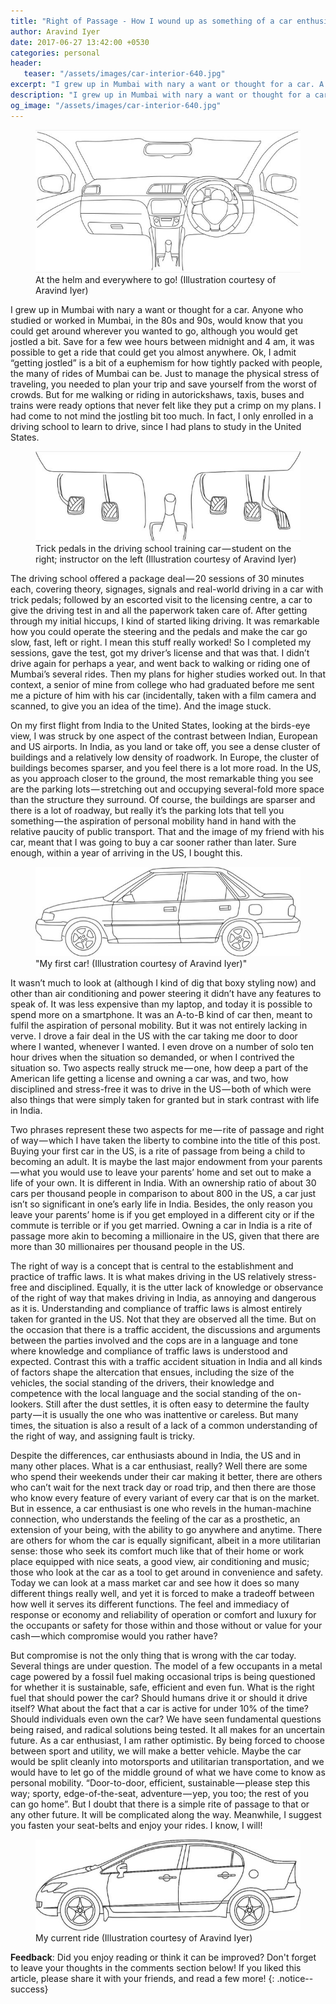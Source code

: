 ```yaml
---
title: "Right of Passage - How I wound up as something of a car enthusiast!"
author: Aravind Iyer
date: 2017-06-27 13:42:00 +0530
categories: personal
header:
   teaser: "/assets/images/car-interior-640.jpg"
excerpt: "I grew up in Mumbai with nary a want or thought for a car. A senior of mine from college sent me a picture of him with his car in the US. And the image stuck. In the US, the most remarkable thing you see are the parking lots — stretching out and occupying several-fold more space than the structure they surround. I was going to buy a car sooner rather than later. A car enthusiast is one who revels in the human-machine connection, who understands the feeling of the car as a prosthetic, an extension of your being, with the ability to go anywhere and anytime. But the modern car, a few occupants in a metal cage powered by a fossil fuel making occasional trips is being questioned for whether it is sustainable, safe, efficient and even fun."
description: "I grew up in Mumbai with nary a want or thought for a car. A senior of mine from college sent me a picture of him with his car in the US. And the image stuck. In the US, the most remarkable thing you see are the parking lots — stretching out and occupying several-fold more space than the structure they surround. I was going to buy a car sooner rather than later. A car enthusiast is one who revels in the human-machine connection, who understands the feeling of the car as a prosthetic, an extension of your being, with the ability to go anywhere and anytime. But the modern car, a few occupants in a metal cage powered by a fossil fuel making occasional trips is being questioned for whether it is sustainable, safe, efficient and even fun."
og_image: "/assets/images/car-interior-640.jpg"
---
```

<figure>
  <div style="display:block;margin-left:auto;margin-right:auto">
    <a href="/assets/images/car-interior.jpg">
      <img src="/assets/images/car-interior-640.jpg" alt="Line drawing of a car interior">
    </a>
  </div>
  <figcaption>At the helm and everywhere to go! (Illustration courtesy of Aravind Iyer)</figcaption>
</figure>

I grew up in Mumbai with nary a want or thought for a car. Anyone who studied or worked in Mumbai, in the 80s and 90s, would know that you could get around wherever you wanted to go, although you would get jostled a bit. Save for a few wee hours between midnight and 4 am, it was possible to get a ride that could get you almost anywhere. Ok, I admit “getting jostled” is a bit of a euphemism for how tightly packed with people, the many of rides of Mumbai can be. Just to manage the physical stress of traveling, you needed to plan your trip and save yourself from the worst of crowds. But for me walking or riding in autorickshaws, taxis, buses and trains were ready options that never felt like they put a crimp on my plans. I had come to not mind the jostling bit too much. In fact, I only enrolled in a driving school to learn to drive, since I had plans to study in the United States.

<figure>
  <div style="display:block;margin-left:auto;margin-right:auto">
   <a href="/assets/images/trick-pedals.jpg">
      <img src="/assets/images/trick-pedals-640.jpg" alt="Line drawing of pedals in a driver training car - student pedals on one side; instructor pedals (clutch and brake) on the opposite side">
   </a>
  </div>
  <figcaption>Trick pedals in the driving school training car — student on the right; instructor on the left (Illustration courtesy of Aravind Iyer)</figcaption>
</figure>

The driving school offered a package deal — 20 sessions of 30 minutes each, covering theory, signages, signals and real-world driving in a car with trick pedals; followed by an escorted visit to the licensing centre, a car to give the driving test in and all the paperwork taken care of. After getting through my initial hiccups, I kind of started liking driving. It was remarkable how you could operate the steering and the pedals and make the car go slow, fast, left or right. I mean this stuff really worked! So I completed my sessions, gave the test, got my driver’s license and that was that. I didn’t drive again for perhaps a year, and went back to walking or riding one of Mumbai’s several rides. Then my plans for higher studies worked out. In that context, a senior of mine from college who had graduated before me sent me a picture of him with his car (incidentally, taken with a film camera and scanned, to give you an idea of the time). And the image stuck.

On my first flight from India to the United States, looking at the birds-eye view, I was struck by one aspect of the contrast between Indian, European and US airports. In India, as you land or take off, you see a dense cluster of buildings and a relatively low density of roadwork. In Europe, the cluster of buildings becomes sparser, and you feel there is a lot more road. In the US, as you approach closer to the ground, the most remarkable thing you see are the parking lots — stretching out and occupying several-fold more space than the structure they surround. Of course, the buildings are sparser and there is a lot of roadway, but really it’s the parking lots that tell you something — the aspiration of personal mobility hand in hand with the relative paucity of public transport. That and the image of my friend with his car, meant that I was going to buy a car sooner rather than later. Sure enough, within a year of arriving in the US, I bought this.

<figure>
  <div style="display:block;margin-left:auto;margin-right:auto">
   <a href="/assets/images/1991GeoPrizm.jpg">
      <img src="/assets/images/1991GeoPrizm-640.jpg" alt="Line drawing of a late 80s Japanese compact car">
   </a>
  </div>
  <figcaption>"My first car! (Illustration courtesy of Aravind Iyer)"</figcaption>
</figure>

It wasn’t much to look at (although I kind of dig that boxy styling now) and other than air conditioning and power steering it didn’t have any features to speak of. It was less expensive than my laptop, and today it is possible to spend more on a smartphone. It was an A-to-B kind of car then, meant to fulfil the aspiration of personal mobility. But it was not entirely lacking in verve. I drove a fair deal in the US with the car taking me door to door where I wanted, whenever I wanted. I even drove on a number of solo ten hour drives when the situation so demanded, or when I contrived the situation so. Two aspects really struck me — one, how deep a part of the American life getting a license and owning a car was, and two, how disciplined and stress-free it was to drive in the US — both of which were also things that were simply taken for granted but in stark contrast with life in India.

Two phrases represent these two aspects for me — rite of passage and right of way — which I have taken the liberty to combine into the title of this post. Buying your first car in the US, is a rite of passage from being a child to becoming an adult. It is maybe the last major endowment from your parents — what you would use to leave your parents’ home and set out to make a life of your own. It is different in India. With an ownership ratio of about 30 cars per thousand people in comparison to about 800 in the US, a car just isn’t so significant in one’s early life in India. Besides, the only reason you leave your parents’ home is if you get employed in a different city or if the commute is terrible or if you get married. Owning a car in India is a rite of passage more akin to becoming a millionaire in the US, given that there are more than 30 millionaires per thousand people in the US.

The right of way is a concept that is central to the establishment and practice of traffic laws. It is what makes driving in the US relatively stress-free and disciplined. Equally, it is the utter lack of knowledge or observance of the right of way that makes driving in India, as annoying and dangerous as it is. Understanding and compliance of traffic laws is almost entirely taken for granted in the US. Not that they are observed all the time. But on the occasion that there is a traffic accident, the discussions and arguments between the parties involved and the cops are in a language and tone where knowledge and compliance of traffic laws is understood and expected. Contrast this with a traffic accident situation in India and all kinds of factors shape the altercation that ensues, including the size of the vehicles, the social standing of the drivers, their knowledge and competence with the local language and the social standing of the on-lookers. Still after the dust settles, it is often easy to determine the faulty party — it is usually the one who was inattentive or careless. But many times, the situation is also a result of a lack of a common understanding of the right of way, and assigning fault is tricky.

Despite the differences, car enthusiasts abound in India, the US and in many other places. What is a car enthusiast, really? Well there are some who spend their weekends under their car making it better, there are others who can’t wait for the next track day or road trip, and then there are those who know every feature of every variant of every car that is on the market. But in essence, a car enthusiast is one who revels in the human-machine connection, who understands the feeling of the car as a prosthetic, an extension of your being, with the ability to go anywhere and anytime. There are others for whom the car is equally significant, albeit in a more utilitarian sense: those who seek its comfort much like that of their home or work place equipped with nice seats, a good view, air conditioning and music; those who look at the car as a tool to get around in convenience and safety. Today we can look at a mass market car and see how it does so many different things really well, and yet it is forced to make a tradeoff between how well it serves its different functions. The feel and immediacy of response or economy and reliability of operation or comfort and luxury for the occupants or safety for those within and those without or value for your cash — which compromise would you rather have?

But compromise is not the only thing that is wrong with the car today. Several things are under question. The model of a few occupants in a metal cage powered by a fossil fuel making occasional trips is being questioned for whether it is sustainable, safe, efficient and even fun. What is the right fuel that should power the car? Should humans drive it or should it drive itself? What about the fact that a car is active for under 10% of the time? Should individuals even own the car? We have seen fundamental questions being raised, and radical solutions being tested. It all makes for an uncertain future. As a car enthusiast, I am rather optimistic. By being forced to choose between sport and utility, we will make a better vehicle. Maybe the car would be split cleanly into motorsports and utilitarian transportation, and we would have to let go of the middle ground of what we have come to know as personal mobility. “Door-to-door, efficient, sustainable — please step this way; sporty, edge-of-the-seat, adventure — yep, you too; the rest of you can go home”. But I doubt that there is a simple rite of passage to that or any other future. It will be complicated along the way. Meanwhile, I suggest you fasten your seat-belts and enjoy your rides. I know, I will!

<figure>
  <div style="display:block;margin-left:auto;margin-right:auto">
   <a href="/assets/images/2007HondaCivic.jpg">
      <img src="/assets/images/2007HondaCivic-640.jpg" alt="Line drawing of a modern Japanese compact car">
   </a>
  </div>
  <figcaption>My current ride (Illustration courtesy of Aravind Iyer)</figcaption>
</figure>

**Feedback**: Did you enjoy reading or think it can be improved? Don't forget to leave your thoughts in the comments section below! If you liked this article, please share it with your friends, and read a few more! 
{: .notice--success}
